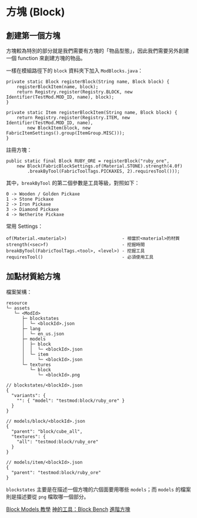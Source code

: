 # 方塊 (Block)

## 創建第一個方塊
方塊較為特別的部分就是我們需要有方塊的「物品型態」，因此我們需要另外創建一個 function 來創建方塊的物品。

一樣在模組路徑下的 `block` 資料夾下加入 `ModBlocks.java`：
```java=
private static Block registerBlock(String name, Block block) {
    registerBlockItem(name, block);
    return Registry.register(Registry.BLOCK, new Identifier(TestMod.MOD_ID, name), block);
}

private static Item registerBlockItem(String name, Block block) {
    return Registry.register(Registry.ITEM, new Identifier(TestMod.MOD_ID, name),
        new BlockItem(block, new FabricItemSettings().group(ItemGroup.MISC)));
}
```

註冊方塊：
```java=
public static final Block RUBY_ORE = registerBlock("ruby_ore",
    new Block(FabricBlockSettings.of(Material.STONE).strength(4.0f)
        .breakByTool(FabricToolTags.PICKAXES, 2).requiresTool()));
```
其中，`breakByTool` 的第二個參數是工具等級，對照如下：
```
0 -> Wooden / Golden Pickaxe
1 -> Stone Pickaxe
2 -> Iron Pickaxe
3 -> Diamond Pickaxe
4 -> Netherite Pickaxe
```
常用 Settings：
```
of(Material.<material>)                     - 相當於<material>的材質
strength(<sec>f)                            - 挖掘時間
breakByTool(FabricToolTags.<tool>, <level>) - 挖掘工具
requiresTool()                              - 必須使用工具
```

## 加點材質給方塊

檔案架構：
```
resource
└─ assets
   └─ <ModId>
      ├─ blockstates
      │  └─ <blockId>.json
      ├─ lang
      │  └─ en_us.json
      ├─ models
      │  ├─ block
      │  │  └─ <blockId>.json
      │  └─ item
      │     └─ <blockId>.json
      └─ textures
         └─ block
            └─ <blockId>.png
```

```json=
// blockstates/<blockId>.json
{
  "variants": {
    "": { "model": "testmod:block/ruby_ore" }
  }
}
```

```json=
// models/block/<blockId>.json
{
  "parent": "block/cube_all",
  "textures": {
    "all": "testmod:block/ruby_ore"
  }
}
```

```json=
// models/item/<blockId>.json
{
  "parent": "testmod:block/ruby_ore"
}
```

`blockstates` 主要是在描述一個方塊的六個面要用哪些 `models`；而 `models` 的檔案則是描述要從 `png` 檔取哪一個部分。

[Block Models 教學](https://www.youtube.com/watch?v=3lECPqoSNeg&ab_channel=UncleJam)
[神的工具：Block Bench](https://www.blockbench.net/)
[進階方塊](https://hackmd.io/@Chocomint/FabricModding-Block)
